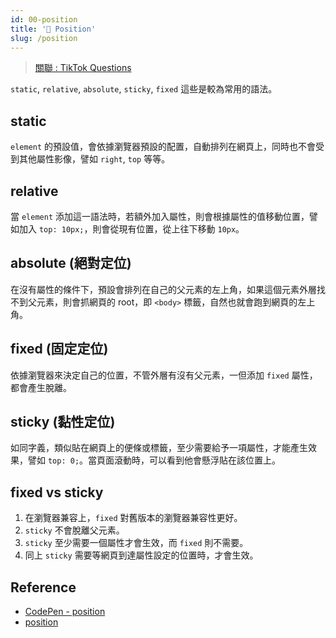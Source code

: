 ```yaml
---
id: 00-position
title: '📜 Position'
slug: /position
---
```


> [關聯 : TikTok Questions](../Interview/Jobs/00-tiktok.md/#html--css)

`static`, `relative`, `absolute`, `sticky`, `fixed` 這些是較為常用的語法。

## static

`element` 的預設值，會依據瀏覽器預設的配置，自動排列在網頁上，同時也不會受到其他屬性影像，譬如 `right`, `top` 等等。

## relative

當 `element` 添加這一語法時，若額外加入屬性，則會根據屬性的值移動位置，譬如加入 `top: 10px;`，則會從現有位置，從上往下移動 `10px`。

## absolute (絕對定位)

在沒有屬性的條件下，預設會排列在自己的父元素的左上角，如果這個元素外層找不到父元素，則會抓網頁的 root，即 `<body>` 標籤，自然也就會跑到網頁的左上角。

## fixed (固定定位)

依據瀏覽器來決定自己的位置，不管外層有沒有父元素，一但添加 `fixed` 屬性，都會產生脫離。

## sticky (黏性定位)

如同字義，類似貼在網頁上的便條或標籤，至少需要給予一項屬性，才能產生效果，譬如 `top: 0;`。當頁面滾動時，可以看到他會懸浮貼在該位置上。

## fixed vs sticky

1. 在瀏覽器兼容上，`fixed` 對舊版本的瀏覽器兼容性更好。
2. `sticky` 不會脫離父元素。
3. `sticky` 至少需要一個屬性才會生效，而 `fixed` 則不需要。
4. 同上 `sticky` 需要等網頁到達屬性設定的位置時，才會生效。

## Reference

- [CodePen - position](https://codepen.io/wuzhe0912/pen/vYWeJmz)
- [position](https://zh-tw.learnlayout.com/position.html)
